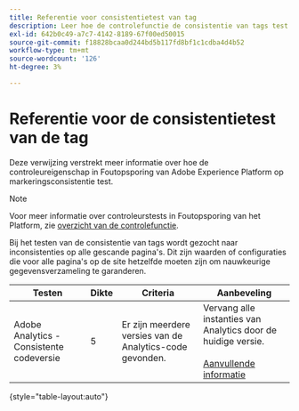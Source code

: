 ```yaml
---
title: Referentie voor consistentietest van tag
description: Leer hoe de controlefunctie de consistentie van tags test in Adobe Experience Platform Debugger.
exl-id: 642b0c49-a7c7-4142-8189-67f00ed50015
source-git-commit: f18828bcaa0d244bd5b117fd8bf1c1cdba4d4b52
workflow-type: tm+mt
source-wordcount: '126'
ht-degree: 3%

---
```


# Referentie voor de consistentietest van de tag

Deze verwijzing verstrekt meer informatie over hoe de controleureigenschap in Foutopsporing van Adobe Experience Platform op markeringsconsistentie test.

>[!NOTE]
>
>Voor meer informatie over controleurstests in Foutopsporing van het Platform, zie [overzicht van de controlefunctie](./overview.md).

Bij het testen van de consistentie van tags wordt gezocht naar inconsistenties op alle gescande pagina&#39;s. Dit zijn waarden of configuraties die voor alle pagina&#39;s op de site hetzelfde moeten zijn om nauwkeurige gegevensverzameling te garanderen.

| Testen | Dikte | Criteria | Aanbeveling |
| --- | --- | --- | --- |
| Adobe Analytics - Consistente codeversie | 5 | Er zijn meerdere versies van de Analytics-code gevonden. | Vervang alle instanties van Analytics door de huidige versie.<br><br>[Aanvullende informatie](https://experienceleague.adobe.com/docs/analytics/implementation/home.html) |

{style=&quot;table-layout:auto&quot;}
